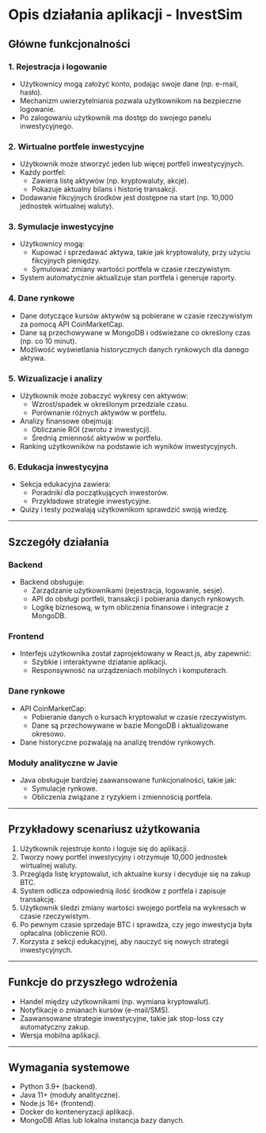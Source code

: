 # Opis działania aplikacji - InvestSim

## Główne funkcjonalności

### 1. Rejestracja i logowanie
- Użytkownicy mogą założyć konto, podając swoje dane (np. e-mail, hasło).
- Mechanizm uwierzytelniania pozwala użytkownikom na bezpieczne logowanie.
- Po zalogowaniu użytkownik ma dostęp do swojego panelu inwestycyjnego.

### 2. Wirtualne portfele inwestycyjne
- Użytkownik może stworzyć jeden lub więcej portfeli inwestycyjnych.
- Każdy portfel:
  - Zawiera listę aktywów (np. kryptowaluty, akcje).
  - Pokazuje aktualny bilans i historię transakcji.
- Dodawanie fikcyjnych środków jest dostępne na start (np. 10,000 jednostek wirtualnej waluty).

### 3. Symulacje inwestycyjne
- Użytkownicy mogą:
  - Kupować i sprzedawać aktywa, takie jak kryptowaluty, przy użyciu fikcyjnych pieniędzy.
  - Symulować zmiany wartości portfela w czasie rzeczywistym.
- System automatycznie aktualizuje stan portfela i generuje raporty.

### 4. Dane rynkowe
- Dane dotyczące kursów aktywów są pobierane w czasie rzeczywistym za pomocą API CoinMarketCap.
- Dane są przechowywane w MongoDB i odświeżane co określony czas (np. co 10 minut).
- Możliwość wyświetlania historycznych danych rynkowych dla danego aktywa.

### 5. Wizualizacje i analizy
- Użytkownik może zobaczyć wykresy cen aktywów:
  - Wzrost/spadek w określonym przedziale czasu.
  - Porównanie różnych aktywów w portfelu.
- Analizy finansowe obejmują:
  - Obliczanie ROI (zwrotu z inwestycji).
  - Średnią zmienność aktywów w portfelu.
- Ranking użytkowników na podstawie ich wyników inwestycyjnych.

### 6. Edukacja inwestycyjna
- Sekcja edukacyjna zawiera:
  - Poradniki dla początkujących inwestorów.
  - Przykładowe strategie inwestycyjne.
- Quizy i testy pozwalają użytkownikom sprawdzić swoją wiedzę.

---

## Szczegóły działania

### Backend
- Backend obsługuje:
  - Zarządzanie użytkownikami (rejestracja, logowanie, sesje).
  - API do obsługi portfeli, transakcji i pobierania danych rynkowych.
  - Logikę biznesową, w tym obliczenia finansowe i integracje z MongoDB.

### Frontend
- Interfejs użytkownika został zaprojektowany w React.js, aby zapewnić:
  - Szybkie i interaktywne działanie aplikacji.
  - Responsywność na urządzeniach mobilnych i komputerach.

### Dane rynkowe
- API CoinMarketCap:
  - Pobieranie danych o kursach kryptowalut w czasie rzeczywistym.
  - Dane są przechowywane w bazie MongoDB i aktualizowane okresowo.
- Dane historyczne pozwalają na analizę trendów rynkowych.

### Moduły analityczne w Javie
- Java obsługuje bardziej zaawansowane funkcjonalności, takie jak:
  - Symulacje rynkowe.
  - Obliczenia związane z ryzykiem i zmiennością portfela.

---

## Przykładowy scenariusz użytkowania

1. Użytkownik rejestruje konto i loguje się do aplikacji.
2. Tworzy nowy portfel inwestycyjny i otrzymuje 10,000 jednostek wirtualnej waluty.
3. Przegląda listę kryptowalut, ich aktualne kursy i decyduje się na zakup BTC.
4. System odlicza odpowiednią ilość środków z portfela i zapisuje transakcję.
5. Użytkownik śledzi zmiany wartości swojego portfela na wykresach w czasie rzeczywistym.
6. Po pewnym czasie sprzedaje BTC i sprawdza, czy jego inwestycja była opłacalna (obliczenie ROI).
7. Korzysta z sekcji edukacyjnej, aby nauczyć się nowych strategii inwestycyjnych.

---

## Funkcje do przyszłego wdrożenia
- Handel między użytkownikami (np. wymiana kryptowalut).
- Notyfikacje o zmianach kursów (e-mail/SMS).
- Zaawansowane strategie inwestycyjne, takie jak stop-loss czy automatyczny zakup.
- Wersja mobilna aplikacji.

---

## Wymagania systemowe
- Python 3.9+ (backend).
- Java 11+ (moduły analityczne).
- Node.js 16+ (frontend).
- Docker do konteneryzacji aplikacji.
- MongoDB Atlas lub lokalna instancja bazy danych.
